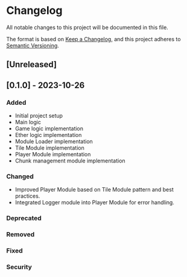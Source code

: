 # Changelog

All notable changes to this project will be documented in this file.

The format is based on [Keep a Changelog](https://keepachangelog.com/en/1.0.0/),
and this project adheres to [Semantic Versioning](https://semver.org/spec/v2.0.0.html).

## [Unreleased]

## [0.1.0] - 2023-10-26
### Added
- Initial project setup
- Main logic
- Game logic implementation
- Ether logic implementation
- Module Loader implementation
- Tile Module implementation
- Player Module implementation
- Chunk management module implementation

### Changed
- Improved Player Module based on Tile Module pattern and best practices.
- Integrated Logger module into Player Module for error handling.

### Deprecated

### Removed

### Fixed

### Security